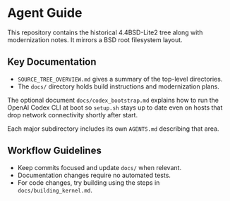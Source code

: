 # Agent Guide

This repository contains the historical 4.4BSD-Lite2 tree along with modernization notes.
It mirrors a BSD root filesystem layout.

## Key Documentation
- `SOURCE_TREE_OVERVIEW.md` gives a summary of the top-level directories.
- The `docs/` directory holds build instructions and modernization plans.

The optional document `docs/codex_bootstrap.md` explains how to run the
OpenAI Codex CLI at boot so `setup.sh` stays up to date even on hosts that
drop network connectivity shortly after start.

Each major subdirectory includes its own `AGENTS.md` describing that area.

## Workflow Guidelines
- Keep commits focused and update `docs/` when relevant.
- Documentation changes require no automated tests.
- For code changes, try building using the steps in `docs/building_kernel.md`.
